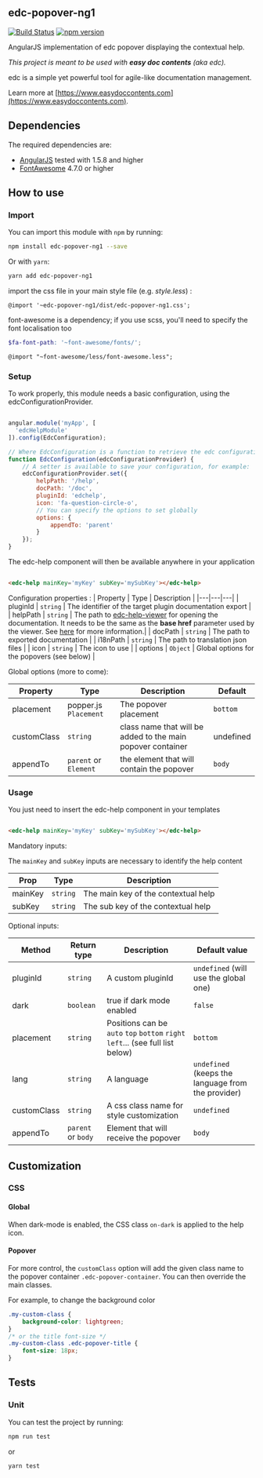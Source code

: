 ## edc-popover-ng1

[![Build Status](https://travis-ci.org/tech-advantage/edc-popover-ng1.svg?branch=master)](https://travis-ci.org/tech-advantage/edc-popover-ng1)
[![npm version](https://badge.fury.io/js/edc-popover-ng1.svg)](https://badge.fury.io/js/edc-popover-ng1)

AngularJS implementation of edc popover displaying the contextual help.

_This project is meant to be used with **easy doc contents** (aka edc)._

edc is a simple yet powerful tool for agile-like documentation management.

Learn more at [https://www.easydoccontents.com](https://www.easydoccontents.com).

## Dependencies

The required dependencies are:

- [AngularJS](https://https://angularjs.org/) tested with 1.5.8 and higher
- [FontAwesome](https://github.com/FortAwesome/Font-Awesome) 4.7.0 or higher

## How to use

### Import

You can import this module with `npm` by running:
```bash
npm install edc-popover-ng1 --save
```

Or with `yarn`:
```bash
yarn add edc-popover-ng1
```

import the css file in your main style file (e.g. _style.less_) :

```less
@import '~edc-popover-ng1/dist/edc-popover-ng1.css';
```

font-awesome is a dependency; if you use scss, you'll need to specify the font localisation too

```scss
$fa-font-path: '~font-awesome/fonts/';
```

```less
@import "~font-awesome/less/font-awesome.less";
```


### Setup

To work properly, this module needs a basic configuration, using the edcConfigurationProvider.

```javascript

angular.module('myApp', [
  'edcHelpModule'
]).config(EdcConfiguration);

// Where EdcConfiguration is a function to retrieve the edc configuration provider
function EdcConfiguration(edcConfigurationProvider) {
    // A setter is available to save your configuration, for example:
    edcConfigurationProvider.set({
        helpPath: '/help',
        docPath: '/doc',
        pluginId: 'edchelp',
        icon: 'fa-question-circle-o',
        // You can specify the options to set globally 
        options: {
            appendTo: 'parent'
        }
    });
}

```
The edc-help component will then be available anywhere in your application

```html

<edc-help mainKey='myKey' subKey='mySubKey'></edc-help>

```

Configuration properties :
| Property | Type | Description |
|---|---|---|
| pluginId | `string` | The identifier of the target plugin documentation export |
| helpPath | `string` | The path to [edc-help-viewer](https://github.com/tech-advantage/edc-help-viewer) for opening the documentation. It needs to be the same as the **base href** parameter used by the viewer. See [here](https://github.com/tech-advantage/edc-help-viewer) for more information.|
| docPath  | `string` | The path to exported documentation |
| i18nPath | `string` | The path to translation json files |
| icon  | `string` | The icon to use |
| options | `Object` | Global options for the popovers (see below) |

Global options (more to come):

| Property | Type | Description | Default |
|---|---|---|---|
| placement | popper.js `Placement` | The popover placement | `bottom` |
| customClass | `string` | class name that will be added to the main popover container | undefined |
| appendTo | `parent` or `Element` | the element that will contain the popover | `body` |

### Usage

You just need to insert the edc-help component in your templates

```html

<edc-help mainKey='myKey' subKey='mySubKey'></edc-help>

```

Mandatory inputs:

The `mainKey` and `subKey` inputs are necessary to identify the help content

| Prop | Type | Description |
|---|---|---|
| mainKey | `string` | The main key of the contextual help |
| subKey | `string` | The sub key of the contextual help |

Optional inputs:

| Method | Return type | Description | Default value |
|---|---|---|---|
| pluginId | `string` | A custom pluginId | `undefined` (will use the global one) |
| dark | `boolean` | true if dark mode enabled | `false` |
| placement | `string` | Positions can be `auto` `top` `bottom` `right` `left`... (see full list below) | `bottom` |
| lang | `string` | A language | `undefined` (keeps the language from the provider) |
| customClass | `string` | A css class name for style customization | `undefined` |
| appendTo | `parent` or `body` | Element that will receive the popover | `body` |

## Customization

### CSS

#### Global

When dark-mode is enabled, the CSS class `on-dark` is applied to the help icon.

#### Popover

For more control, the `customClass` option will add the given class name to the popover container `.edc-popover-container`.
You can then override the main classes.

For example, to change the background color
```css
.my-custom-class {
    background-color: lightgreen;
}
/* or the title font-size */
.my-custom-class .edc-popover-title {
    font-size: 18px;
}
```

## Tests

### Unit

You can test the project by running:
```bash
npm run test
```
or
```bash
yarn test
```
